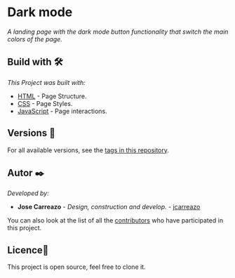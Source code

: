 # Dark mode

_A landing page with the dark mode button functionality that switch the main colors of the page._

## Build with 🛠️

_This Project was built with:_

* [HTML](https://www.w3schools.com/html/default.asp) - Page Structure.
* [CSS](https://www.w3schools.com/css/default.asp) - Page Styles.
* [JavaScript](https://developer.mozilla.org/es/docs/Web/JavaScript) - Page interactions.

## Versions 📌


For all available versions, see the [tags in this repository](https://github.com/jcarreazo/dark-mode/tags).

## Autor ✒️

_Developed by:_

* **Jose Carreazo** - *Design, construction and develop.* - [jcarreazo](https://github.com/jcarreazo)

You can also look at the list of all the [contributors](https://github.com/jcarreazo/dark-mode/contributors) who have participated in this project.

## Licence📄

This project is open source, feel free to clone it.
